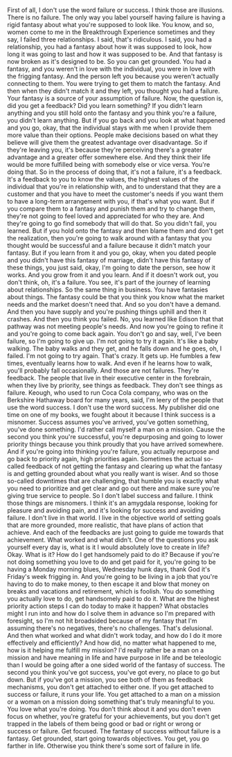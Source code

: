  First of all, I don't use the word failure or success. I think those are illusions. There is no failure. The only way you label yourself having failure is having a rigid fantasy about what you're supposed to look like. You know, and so, women come to me in the Breakthrough Experience sometimes and they say, I failed three relationships. I said, that's ridiculous. I said, you had a relationship, you had a fantasy about how it was supposed to look, how long it was going to last and how it was supposed to be. And that fantasy is now broken as it's designed to be. So you can get grounded. You had a fantasy, and you weren't in love with the individual, you were in love with the frigging fantasy. And the person left you because you weren't actually connecting to them. You were trying to get them to match the fantasy. And then when they didn't match it and they left, you thought you had a failure. Your fantasy is a source of your assumption of failure. Now, the question is, did you get a feedback? Did you learn something? If you didn't learn anything and you still hold onto the fantasy and you think you're a failure, you didn't learn anything. But if you go back and you look at what happened and you go, okay, that the individual stays with me when I provide them more value than their options. People make decisions based on what they believe will give them the greatest advantage over disadvantage. So if they're leaving you, it's because they're perceiving there's a greater advantage and a greater offer somewhere else. And they think their life would be more fulfilled being with somebody else or vice versa. You're doing that. So in the process of doing that, it's not a failure, it's a feedback. It's a feedback to you to know the values, the highest values of the individual that you're in relationship with, and to understand that they are a customer and that you have to meet the customer's needs if you want them to have a long-term arrangement with you, if that's what you want. But if you compare them to a fantasy and punish them and try to change them, they're not going to feel loved and appreciated for who they are. And they're going to go find somebody that will do that. So you didn't fail, you learned. But if you hold onto the fantasy and then blame them and don't get the realization, then you're going to walk around with a fantasy that you thought would be successful and a failure because it didn't match your fantasy. But if you learn from it and you go, okay, when you dated people and you didn't have this fantasy of marriage, didn't have this fantasy of these things, you just said, okay, I'm going to date the person, see how it works. And you grow from it and you learn. And if it doesn't work out, you don't think, oh, it's a failure. You see, it's part of the journey of learning about relationships. So the same thing in business. You have fantasies about things. The fantasy could be that you think you know what the market needs and the market doesn't need that. And so you don't have a demand. And then you have supply and you're pushing things uphill and then it crashes. And then you think you failed. No, you learned like Edison that that pathway was not meeting people's needs. And now you're going to refine it and you're going to come back again. You don't go and say, well, I've been failure, so I'm going to give up. I'm not going to try it again. It's like a baby walking. The baby walks and they get, and he falls down and he goes, oh, I failed. I'm not going to try again. That's crazy. It gets up. He fumbles a few times, eventually learns how to walk. And even if he learns how to walk, you'll probably fall occasionally. And those are not failures. They're feedback. The people that live in their executive center in the forebrain, when they live by priority, see things as feedback. They don't see things as failure. Keough, who used to run Coca Cola company, who was on the Berkshire Hathaway board for many years, said, I'm leery of the people that use the word success. I don't use the word success. My publisher did one time on one of my books, we fought about it because I think success is a misnomer. Success assumes you've arrived, you've gotten something, you've done something. I'd rather call myself a man on a mission. Cause the second you think you're successful, you're depurposing and going to lower priority things because you think proudly that you have arrived somewhere. And if you're going into thinking you're failure, you actually repurpose and go back to priority again, high priorities again. Sometimes the actual so-called feedback of not getting the fantasy and clearing up what the fantasy is and getting grounded about what you really want is wiser. And so those so-called downtimes that are challenging, that humble you is exactly what you need to prioritize and get clear and go out there and make sure you're giving true service to people. So I don't label success and failure. I think those things are misnomers. I think it's an amygdala response, looking for pleasure and avoiding pain, and it's looking for success and avoiding failure. I don't live in that world. I live in the objective world of setting goals that are more grounded, more realistic, that have plans of action that achieve. And each of the feedbacks are just going to guide me towards that achievement. What worked and what didn't. One of the questions you ask yourself every day is, what is it I would absolutely love to create in life? Okay. What is it? How do I get handsomely paid to do it? Because if you're not doing something you love to do and get paid for it, you're going to be having a Monday morning blues, Wednesday hunk days, thank God it's Friday's week frigging in. And you're going to be living in a job that you're having to do to make money, to then escape it and blow that money on breaks and vacations and retirement, which is foolish. You do something you actually love to do, get handsomely paid to do it. What are the highest priority action steps I can do today to make it happen? What obstacles might I run into and how do I solve them in advance so I'm prepared with foresight, so I'm not hit broadsided because of my fantasy that I'm assuming there's no negatives, there's no challenges. That's delusional. And then what worked and what didn't work today, and how do I do it more effectively and efficiently? And how did, no matter what happened to me, how is it helping me fulfill my mission? I'd really rather be a man on a mission and have meaning in life and have purpose in life and be teleologic than I would be going after a one sided world of the fantasy of success. The second you think you've got success, you've got every, no place to go but down. But if you've got a mission, you see both of them as feedback mechanisms, you don't get attached to either one. If you get attached to success or failure, it runs your life. You get attached to a man on a mission or a woman on a mission doing something that's truly meaningful to you. You love what you're doing. You don't think about it and you don't even focus on whether, you're grateful for your achievements, but you don't get trapped in the labels of them being good or bad or right or wrong or success or failure. Get focused. The fantasy of success without failure is a fantasy. Get grounded, start going towards objectives. You get, you go farther in life. Otherwise you think there's some sort of failure in life.